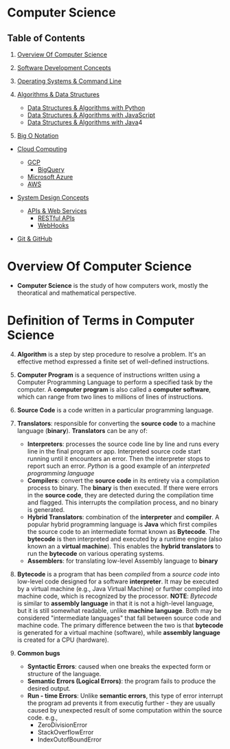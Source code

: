 # Computer Science
## Table of Contents
1. [Overview Of Computer Science](#Overview-Of-Computer-Science)

2. [Software Development Concepts](https://github.com/nyangweso-rodgers/Computer_Science_Concepts/tree/master/Software_Development)

3. [Operating Systems & Command Line](https://github.com/nyangweso-rodgers/Computer_Science_Concepts/tree/master/Operating_Systems_and_Command_Line)

5. [Algorithms & Data Structures](https://github.com/nyangweso-rodgers/Computer_Science_Concepts/tree/master/Algorithms_and_Data_Structures_in_Computer_Science)
    - [Data Structures & Algorithms with Python]()
    - [Data Structures & Algorithms with JavaScript]()
    - [Data Structures & Algorithms with Java]()4

6. [Big O Notation](https://github.com/nyangweso-rodgers/Computer_Science_Concepts/tree/master/Big_O_Notation)

- [Cloud Computing](https://github.com/nyangweso-rodgers/Computer_Science_Concepts/tree/master/Cloud_Computing)
    - [GCP]()
        - [BigQuery](https://github.com/nyangweso-rodgers/Computer_Science_Concepts/tree/master/Data_Engineering_and_Databases/Google_BigQuery)
    - [Microsoft Azure]()
    - [AWS]()

- [System Design Concepts](https://github.com/nyangweso-rodgers/Computer_Science_Concepts/tree/master/System_Design_Principles)
    - [APIs & Web Services](https://github.com/nyangweso-rodgers/Computer_Science_Concepts/tree/master/System_Design_Principles/APIs_and_Web_Services)
        - [RESTful APIs](https://github.com/nyangweso-rodgers/Computer_Science_Concepts/tree/master/System_Design_Principles/APIs_and_Web_Services/APIs/RESTful-APIs)
        - [WebHooks](https://github.com/nyangweso-rodgers/Computer_Science_Concepts/tree/master/System_Design_Principles/APIs_and_Web_Services/WebHooks)


- [Git & GitHub](https://github.com/nyangweso-rodgers/Computer_Science_Concepts/tree/master/Git_and_GitHub)

# Overview Of Computer Science
* __Computer Science__ is the study of how computers work, mostly the theoratical and mathematical perspective. 

# Definition of Terms in Computer Science
4. __Algorithm__ is a step by step procedure to resolve a problem. It's an effective method expressed a finite set of well-defined instructions.
5. __Computer Program__ is a sequence of instructions written using a Computer Programming Language to perform a specified task by the computer. A __computer program__ is also called a __computer software__, which can range from  two lines to millions of lines of instructions.

6. __Source Code__ is a code written in a particular programming language.

7. __Translators__: responsible for converting the __source code__ to a machine language (__binary__). __Translators__ can be any of:
    - __Interpreters__: processes the source code line by line and runs every line in the final program or app. Interpreted source code start running until it encounters an error. Then the interpreter stops to report such an error. _Python_ is a good example of an _interpreted programming language_
    - __Compilers__: convert the __source code__ in its entirety via a compilation process to binary. The __binary__ is then executed. If there were errors in the __source code__, they are detected during the compilation time and flagged. This interrupts the compilation process, and no binary is generated.
    - __Hybrid Translators__: combination of the __interpreter__ and __compiler__. A popular hybrid programming language is __Java__ which first compiles the source code to an intermediate format known as __Bytecode__. The __bytecode__ is then interpreted and executed by a runtime engine (also known an a __virtual machine__). This enables the __hybrid translators__ to run the __bytecode__ on various operating systems.
    - __Assemblers__: for translating low-level Assembly language to __binary__

8. __Bytecode__ is a program that has been _compiled_ from a _source code_ into low-level code designed for a software __interpreter__. It may be executed by a virtual machine (e.g., Java Virtual Machine) or further compiled into machine code, which is recognized by the processor. __NOTE__: _Bytecode_ is similar to __assembly language__ in that it is not a high-level language, but it is still somewhat readable, unlike __machine language__. Both may be considered "intermediate languages" that fall between source code and machine code. The primary difference between the two is that __bytecode__ is generated for a virtual machine (software), while __assembly language__ is created for a CPU (hardware).
9. __Common bugs__
    * __Syntactic Errors__: caused when one breaks the expected form or structure of the language.
    * __Semantic Errors (Logical Errors)__: the program fails to produce the desired output.
    * __Run - time Errors__: Unlike __semantic errors__, this type of error interrupt the program ad prevents it from executig further - they are usually  caused by unexpected result of some computation within the source code. e.g.,
        - ZeroDivisionError
        - StackOverflowError
        - IndexOutofBoundError